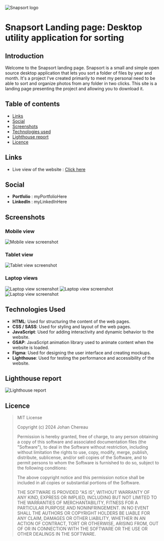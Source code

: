 ![Snapsort logo](./assets/icons/snapsort-icon.ico)

# Snapsort Landing page: Desktop utility application for sorting

## Introduction

Welcome to the Snapsort landing page. Snapsort is a small and simple open source desktop application that lets you sort a folder of files by year and month. It's a project I've created primarily to meet my personal need to be able to sort and organize photos from any folder in two clicks. This site is a landing page presenting the project and allowing you to download it.

## Table of contents

- [Links](#links)
- [Social](#social)
- [Screenshots](#screenshots)
- [Technologies used](#technologies-used)
- [Lighthouse report](#lighthouse-report)
- [Licence](#licence)

## Links

- Live view of the website : [Click here]()

## Social
- **Portfolio** : myPortfolioHere
- **LinkedIn** : myLinkedInHere

## Screenshots

### Mobile view

![Mobile view screenshot](./assets/screenshots/mobile.png)

### Tablet view

![Tablet view screenshot](./assets/screenshots/tablet.png)

### Laptop views

![Laptop view screenshot](./assets/screenshots/laptop1.png)
![Laptop view screenshot](./assets/screenshots/laptop2.png)
![Laptop view screenshot](./assets/screenshots/laptop3.png)

## Technologies Used

- **HTML**: Used for structuring the content of the web pages.
- **CSS / SASS**: Used for styling and layout of the web pages.
- **JavaScript**: Used for adding interactivity and dynamic behavior to the website.
- **GSAP**: JavaScript animation library used to animate content when the website is loaded.
- **Figma**: Used for designing the user interface and creating mockups.
- **Lighthouse**: Used for testing the performance and accessibility of the website.

## Lighthouse report

![Lighthouse report](./assets/screenshots/lighthouse-report.jpg)

## Licence

> MIT License
>
> Copyright (c) 2024 Johan Chereau
>
> Permission is hereby granted, free of charge, to any person obtaining a copy
> of this software and associated documentation files (the "Software"), to deal
> in the Software without restriction, including without limitation the rights
> to use, copy, modify, merge, publish, distribute, sublicense, and/or sell
> copies of the Software, and to permit persons to whom the Software is
> furnished to do so, subject to the following conditions:
>
> The above copyright notice and this permission notice shall be included in all
> copies or substantial portions of the Software.
>
> THE SOFTWARE IS PROVIDED "AS IS", WITHOUT WARRANTY OF ANY KIND, EXPRESS OR
> IMPLIED, INCLUDING BUT NOT LIMITED TO THE WARRANTIES OF MERCHANTABILITY,
> FITNESS FOR A PARTICULAR PURPOSE AND NONINFRINGEMENT. IN NO EVENT SHALL THE
> AUTHORS OR COPYRIGHT HOLDERS BE LIABLE FOR ANY CLAIM, DAMAGES OR OTHER
> LIABILITY, WHETHER IN AN ACTION OF CONTRACT, TORT OR OTHERWISE, ARISING FROM,
> OUT OF OR IN CONNECTION WITH THE SOFTWARE OR THE USE OR OTHER DEALINGS IN THE
> SOFTWARE.
